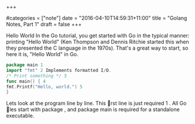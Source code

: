 +++

#categories = ["note"]
date = "2016-04-10T14:59:31+11:00"
title = "Golang Notes, Part 1"
draft = false
+++

Hello World
In the Go tutorial, you get started with Go in the typical manner: printing "Hello World" (Ken
Thompson and Dennis Ritchie started this when they presented the C language in the
1970s). That's a great way to start, so here it is, "Hello World" in Go.

```go
package main 1
import "fmt" 2 Implements formatted I/O.
/* Print something */ 3
func main() { 4
fmt.Printf("Hello, world.") 5
}
```

Lets look at the program line by line. This 􀃗rst line is just required 1 . All Go 􀃗les start with
package <something>, and package main is required for a standalone executable.